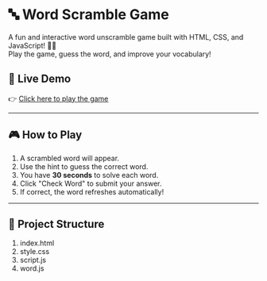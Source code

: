 # 🔤 Word Scramble Game

A fun and interactive word unscramble game built with HTML, CSS, and JavaScript! 🧠✨  
Play the game, guess the word, and improve your vocabulary!

## 🚀 Live Demo

👉 [Click here to play the game](https://play-word-scramble-game.netlify.app/)


---

## 🎮 How to Play

1. A scrambled word will appear.
2. Use the hint to guess the correct word.
3. You have **30 seconds** to solve each word.
4. Click "Check Word" to submit your answer.
5. If correct, the word refreshes automatically!

---

## 📁 Project Structure
1. index.html
2. style.css
3. script.js
4. word.js

